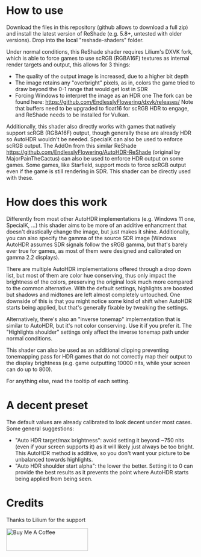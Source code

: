 # How to use
Download the files in this repository (github allows to download a full zip) and install the latest version of ReShade (e.g. 5.8+, untested with older versions).
Drop into the local "reshade-shaders" folder.

Under normal conditions, this ReShade shader requires Lilium's DXVK fork, which is able to force games to use scRGB (RGBA16F) textures as internal render targets and output, this allows for 3 things:
 - The quality of the output image is increased, due to a higher bit depth
 - The image retains any "overbright" pixels, as in, colors the game tried to draw beyond the 0-1 range that would get lost in SDR
 - Forcing Windows to interpret the image as an HDR one
The fork can be found here:
https://github.com/EndlesslyFlowering/dxvk/releases/
Note that buffers need to be upgraded to float16 for scRGB HDR to engage, and ReShade needs to be installed for Vulkan.

Additionally, this shader also directly works with games that natively support scRGB (RGBA16F) output, though generally these are already HDR so AutoHDR wouldn't be needed.
SpecialK can also be used to enforce scRGB output.
The AddOn from this similar ReShade https://github.com/EndlesslyFlowering/AutoHDR-ReShade (original by MajorPainTheCactus) can also be used to enforce HDR output on some games.
Some games, like Starfield, support mods to force scRGB output even if the game is still rendering in SDR. This shader can be directly used with these.

# How does this work
Differently from most other AutoHDR implementations (e.g. Windows 11 one, SpecialK, ...) this shader aims to be more of an additive enhancment that doesn't drastically change the image, but just makes it shine.
Additionally, you can also specify the gamma of the source SDR image (Windows AutoHDR assumes SDR signals follow the sRGB gamma, but that's barely ever true for games, as most of them were designed and calibrated on gamma 2.2 displays).

There are multiple AutoHDR implementations offered through a drop down list, but most of them are color hue conserving, thus only impact the brightness of the colors, preserving the original look much more compared to the common alternative.
With the default settings, highlights are boosted but shadows and midtones are left almost completely untouched.
One downside of this is that you might notice some kind of shift when AutoHDR starts being applied, but that's generally fixable by tweaking the settings.

Alternatively, there's also an "inverse tonemap" implementation that is similar to AutoHDR, but it's not color conserving.
Use it if you prefer it. The "Highlights shoulder" settings only affect the inverse tonemap path under normal conditions.

This shader can also be used as an additional clipping preventing tonemapping pass for HDR games that do not correctly map their output to the display brightness (e.g. game outputting 10000 nits, while your screen can do up to 800).

For anything else, read the tooltip of each setting.

# A decent preset

The default values are already calibrated to look decent under most cases.
Some general suggestions:
- "Auto HDR target/max brightness": avoid setting it beyond ~750 nits (even if your screen supports it) as it will likely just always be too bright. This AutoHDR method is additive, so you don't want your picture to be unbalanced towards highlights.
- "Auto HDR shoulder start alpha": the lower the better. Setting it to 0 can provide the best results as it prevents the point where AutoHDR starts being applied from being seen.

# Credits
Thanks to Lilium for the support


<a href="https://www.buymeacoffee.com/realFiloppi" target="_blank"><img src="https://cdn.buymeacoffee.com/buttons/v2/default-yellow.png" alt="Buy Me A Coffee" style="height: 60px !important;width: 217px !important;" ></a>
